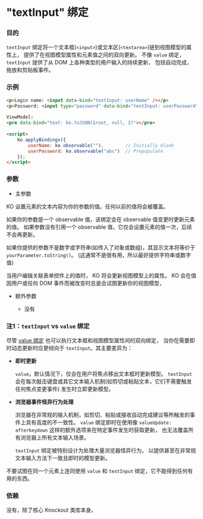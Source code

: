 # "textInput" 绑定

### 目的

`textInput` 绑定将一个文本框(`<input>`)或文本区(`<textarea>`)链到视图模型的属性上，
提供了在视图模型属性和元素值之间的双向更新。
不像 `value` 绑定， `textInput` 提供了从 DOM 上各种类型的用户输入的持续更新，
包括自动完成，拖放和剪贴板事件。

### 示例

```html
<p>Login name: <input data-bind="textInput: userName" /></p>
<p>Password: <input type="password" data-bind="textInput: userPassword" /></p>
 
ViewModel:
<pre data-bind="text: ko.toJSON($root, null, 2)"></pre>
 
<script>
    ko.applyBindings({
        userName: ko.observable(""),        // Initially blank
        userPassword: ko.observable("abc")  // Prepopulate
    });
</script>
```

### 参数

  * 主参数
  
  KO 设置元素的文本内容为你的参数的值。任何以前的值将会被覆盖。
  
  如果你的参数是一个 observable 值，该绑定会在 observable 值变更时更新元素的值。
如果参数没有引用一个 observable 值，它仅会设置元素的值一次，后续不会再更新。

  如果你提供的参数不是数字或字符串(如传入了对象或数组)，其显示文本将等价于 `yourParameter.toString()`。
(这通常不是很有用，所以最好提供字符串或数字值)

  当用户编辑关联表单控件上的值时， KO 将会更新视图模型上的属性。
KO 会在值因用户或任何 DOM 事件而被改变时总是会试图更新你的视图模型，

  * 额外参数
  
    * 没有
	
### 注1：`textInput` vs `value` 绑定

尽管 [value 绑定](./value-binding.md) 也可以执行文本框和视图模型属性间的双向绑定，
当你在需要即时动态更新时应更倾向于 `textInput`。其主要差异为：

* **即时更新**
  
  `value`，默认情况下，仅会在用户将焦点移出文本框时更新模型。
`textInput` 会在每次敲击键盘或其它文本输入机制(如剪切或粘贴文本，它们不需要触发任何焦点变更事件)
发生时立即更新模型。

* **浏览器事件怪异行为处理**

  浏览器在非常规的输入机制，如剪切、粘贴或接收自动完成建议等所触发的事件上具有高度的不一致性。
`value` 绑定即时在使用像 `valueUpdate: afterkeydown` 这样的额外选项来在特定事件发生时获取更新，
也无法覆盖所有浏览器上所有文本输入场景。

  `textInput` 绑定被特别设计为处理大量浏览器怪异行为，
以提供甚至在非常规文本输入方法下一致且即时的模型更新。

不要试图在同一个元素上连同使用 `value` 和 `textInput` 绑定，它不能得到任何有用的东西。

### 依赖

没有，除了核心 Knockout 类库本身。